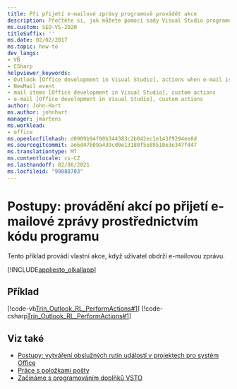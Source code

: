 ```yaml
---
title: Při přijetí e-mailové zprávy programově provádět akce
description: Přečtěte si, jak můžete pomocí sady Visual Studio programově provádět vlastní akce, pokud se v aplikaci Microsoft Outlook přijme e-mail.
ms.custom: SEO-VS-2020
titleSuffix: ''
ms.date: 02/02/2017
ms.topic: how-to
dev_langs:
- VB
- CSharp
helpviewer_keywords:
- Outlook [Office development in Visual Studio], actions when e-mail is received
- NewMail event
- mail items [Office development in Visual Studio], custom actions
- e-mail [Office development in Visual Studio], custom actions
author: John-Hart
ms.author: johnhart
manager: jmartens
ms.workload:
- office
ms.openlocfilehash: d0909b94f00b344383c2b042ec1e143f9294ee8d
ms.sourcegitcommit: ae6d47b09a439cd0e13180f5e89510e3e347fd47
ms.translationtype: MT
ms.contentlocale: cs-CZ
ms.lasthandoff: 02/08/2021
ms.locfileid: "99888703"
---
```

# <a name="how-to-programmatically-perform-actions-when-an-email-message-is-received"></a>Postupy: provádění akcí po přijetí e-mailové zprávy prostřednictvím kódu programu
  Tento příklad provádí vlastní akce, když uživatel obdrží e-mailovou zprávu.

 [!INCLUDE[appliesto_olkallapp](../vsto/includes/appliesto-olkallapp-md.md)]

## <a name="example"></a>Příklad
 [!code-vb[Trin_Outlook_RL_PerformActions#1](../vsto/codesnippet/VisualBasic/Trin_Outlook_RL_PerformActions/thisaddin.vb#1)]
 [!code-csharp[Trin_Outlook_RL_PerformActions#1](../vsto/codesnippet/CSharp/Trin_Outlook_RL_PerformActions/thisaddin.cs#1)]

## <a name="see-also"></a>Viz také
- [Postupy: vytváření obslužných rutin událostí v projektech pro systém Office](../vsto/how-to-create-event-handlers-in-office-projects.md)
- [Práce s položkami pošty](../vsto/working-with-mail-items.md)
- [Začínáme s programováním doplňků VSTO](../vsto/getting-started-programming-vsto-add-ins.md)
